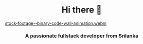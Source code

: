 <h1 align="center">Hi there 👋</h1>


[stock-footage--binary-code-wall-animation.webm](https://github.com/MrbadMiro/MrbadMiro/assets/94770857/5b48a655-8fc3-4c8c-b087-1e62ee908682)


<h3 align="center">A passionate fullstack developer from Srilanka</h3>






